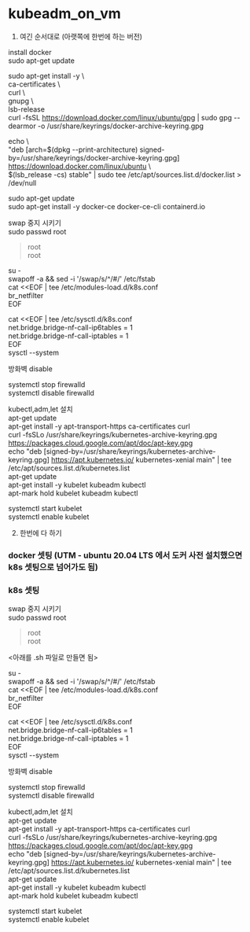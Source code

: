 # kubeadm_on_vm
1. 여긴 순서대로 (아랫쪽에 한번에 하는 버전)   

install docker   
sudo apt-get update   
   
sudo apt-get install -y \   
    ca-certificates \   
    curl \   
    gnupg \   
    lsb-release   
curl -fsSL https://download.docker.com/linux/ubuntu/gpg | sudo gpg --dearmor -o /usr/share/keyrings/docker-archive-keyring.gpg   
   
echo \   
  "deb [arch=$(dpkg --print-architecture) signed-by=/usr/share/keyrings/docker-archive-keyring.gpg] https://download.docker.com/linux/ubuntu \   
  $(lsb_release -cs) stable" | sudo tee /etc/apt/sources.list.d/docker.list > /dev/null   
   
sudo apt-get update   
sudo apt-get install -y docker-ce docker-ce-cli containerd.io   
   
swap 중지 시키기   
sudo passwd root   
> root   
> root   
   
su -   
swapoff -a && sed -i '/swap/s/^/#/' /etc/fstab   
cat <<EOF | tee /etc/modules-load.d/k8s.conf   
br_netfilter   
EOF   
   
cat <<EOF | tee /etc/sysctl.d/k8s.conf   
net.bridge.bridge-nf-call-ip6tables = 1   
net.bridge.bridge-nf-call-iptables = 1   
EOF   
sysctl --system   
   
방화벽 disable   
   
systemctl stop firewalld    
systemctl disable firewalld   
   
kubectl,adm,let 설치   
apt-get update   
apt-get install -y apt-transport-https ca-certificates curl   
curl -fsSLo /usr/share/keyrings/kubernetes-archive-keyring.gpg https://packages.cloud.google.com/apt/doc/apt-key.gpg   
echo "deb [signed-by=/usr/share/keyrings/kubernetes-archive-keyring.gpg] https://apt.kubernetes.io/ kubernetes-xenial main" | tee /etc/apt/sources.list.d/kubernetes.list   
apt-get update   
apt-get install -y kubelet kubeadm kubectl   
apt-mark hold kubelet kubeadm kubectl   
   
systemctl start kubelet   
systemctl enable kubelet   


2. 한번에 다 하기   
### docker 셋팅 (UTM - ubuntu 20.04 LTS 에서 도커 사전 설치했으면 k8s 셋팅으로 넘어가도 됨)
 
### k8s 셋팅   

swap 중지 시키기   
sudo passwd root   
> root   
> root   
   
   
<아래를 .sh 파일로 만들면 됨>   
   
su -   
swapoff -a && sed -i '/swap/s/^/#/' /etc/fstab   
cat <<EOF | tee /etc/modules-load.d/k8s.conf   
br_netfilter   
EOF   
   
cat <<EOF | tee /etc/sysctl.d/k8s.conf   
net.bridge.bridge-nf-call-ip6tables = 1   
net.bridge.bridge-nf-call-iptables = 1   
EOF   
sysctl --system   
   
방화벽 disable   
   
systemctl stop firewalld    
systemctl disable firewalld   
   
kubectl,adm,let 설치   
apt-get update   
apt-get install -y apt-transport-https ca-certificates curl   
curl -fsSLo /usr/share/keyrings/kubernetes-archive-keyring.gpg https://packages.cloud.google.com/apt/doc/apt-key.gpg   
echo "deb [signed-by=/usr/share/keyrings/kubernetes-archive-keyring.gpg] https://apt.kubernetes.io/ kubernetes-xenial main" | tee /etc/apt/sources.list.d/kubernetes.list   
apt-get update   
apt-get install -y kubelet kubeadm kubectl   
apt-mark hold kubelet kubeadm kubectl   
   
systemctl start kubelet   
systemctl enable kubelet   

